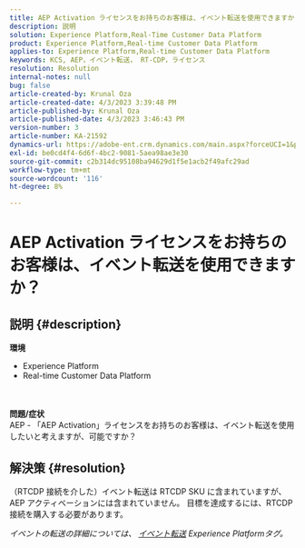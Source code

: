 ```yaml
---
title: AEP Activation ライセンスをお持ちのお客様は、イベント転送を使用できますか？
description: 説明
solution: Experience Platform,Real-Time Customer Data Platform
product: Experience Platform,Real-time Customer Data Platform
applies-to: Experience Platform,Real-time Customer Data Platform
keywords: KCS, AEP，イベント転送， RT-CDP，ライセンス
resolution: Resolution
internal-notes: null
bug: false
article-created-by: Krunal Oza
article-created-date: 4/3/2023 3:39:48 PM
article-published-by: Krunal Oza
article-published-date: 4/3/2023 3:46:43 PM
version-number: 3
article-number: KA-21592
dynamics-url: https://adobe-ent.crm.dynamics.com/main.aspx?forceUCI=1&pagetype=entityrecord&etn=knowledgearticle&id=c35515be-35d2-ed11-a7c7-6045bd006b4b
exl-id: be0cd4f4-6d6f-4bc2-9081-5aea98ae3e30
source-git-commit: c2b314dc95108ba94629d1f5e1acb2f49afc29ad
workflow-type: tm+mt
source-wordcount: '116'
ht-degree: 8%

---
```


# AEP Activation ライセンスをお持ちのお客様は、イベント転送を使用できますか？

## 説明 {#description}

<b>環境</b>
- Experience Platform
- Real-time Customer Data Platform

<br> <br><b>問題/症状</b><br>AEP - 「AEP Activation」ライセンスをお持ちのお客様は、イベント転送を使用したいと考えますが、可能ですか？

## 解決策 {#resolution}


（RTCDP 接続を介した）イベント転送は RTCDP SKU に含まれていますが、AEP アクティベーションには含まれていません。
目標を達成するには、RTCDP 接続を購入する必要があります。

*イベントの転送の詳細については、 [イベント転送](https://experienceleague.adobe.com/docs/experience-platform/tags/event-forwarding/overview.html?lang=en) Experience Platformタグ。*

